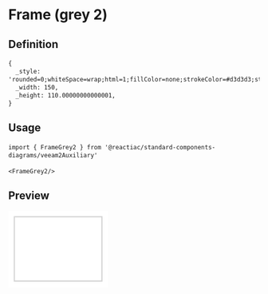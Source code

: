 # Frame (grey 2)

## Definition

```
{
  _style: 'rounded=0;whiteSpace=wrap;html=1;fillColor=none;strokeColor=#d3d3d3;strokeWidth=2;',
  _width: 150,
  _height: 110.00000000000001,
}
```

## Usage

```
import { FrameGrey2 } from '@reactiac/standard-components-diagrams/veeam2Auxiliary'

<FrameGrey2/>
```

## Preview

<img src="./frame-grey-2.png" width="200"/>
